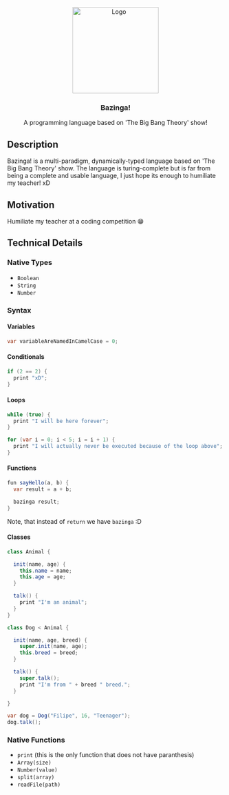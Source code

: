 <div align="center">
  
  <img src="https://i.pinimg.com/originals/2f/b0/21/2fb02132a0f8ac1543495367c78562bd.png" alt="Logo" width="200">

  <h3>Bazinga!</h3>

  <p>
    A programming language based on 'The Big Bang Theory' show!
  </p>
</div>

## Description
Bazinga! is a multi-paradigm, dynamically-typed language based on 'The Big Bang Theory' show. The language is turing-complete but
is far from being a complete and usable language, I just hope its enough to humiliate my teacher! xD

## Motivation
Humiliate my teacher at a coding competition 😁

## Technical Details

### Native Types
- `Boolean`
- `String`
- `Number`

### Syntax

#### Variables

```java
var variableAreNamedInCamelCase = 0;
```

#### Conditionals

```java
if (2 == 2) {
  print "xD";
}
```

#### Loops

```java
while (true) {
  print "I will be here forever";
}

for (var i = 0; i < 5; i = i + 1) {
  print "I will actually never be executed because of the loop above";
}
```

#### Functions

```java
fun sayHello(a, b) {
  var result = a + b;

  bazinga result;
}
```
Note, that instead of `return` we have `bazinga` :D


#### Classes

```java
class Animal {

  init(name, age) {
    this.name = name;
    this.age = age;
  }

  talk() {
    print "I'm an animal";
  }
}

class Dog < Animal {

  init(name, age, breed) {
    super.init(name, age);
    this.breed = breed;
  }

  talk() {
    super.talk();
    print "I'm from " + breed " breed.";
  }

}

var dog = Dog("Filipe", 16, "Teenager");
dog.talk();
```

### Native Functions
- `print` (this is the only function that does not have paranthesis)
- `Array(size)`
- `Number(value)`
- `split(array)`
- `readFile(path)`
